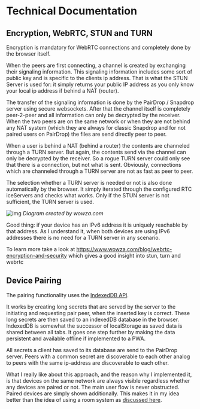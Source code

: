 # Technical Documentation
## Encryption, WebRTC, STUN and TURN

Encryption is mandatory for WebRTC connections and completely done by the browser itself.

When the peers are first connecting, a channel is created by exchanging their signaling information.
This signaling information includes some sort of public key and is specific to the clients ip address.
That is what the STUN Server is used for: it simply returns your public IP address as you only know your local ip address
if behind a NAT (router).

The transfer of the signaling information is done by the PairDrop / Snapdrop server using secure websockets.
After that the channel itself is completely peer-2-peer and all information can only be decrypted by the receiver.
When the two peers are on the same network or when they are not behind any NAT system (which they are always for classic
Snapdrop and for not paired users on PairDrop) the files are send directly peer to peer.

When a user is behind a NAT (behind a router) the contents are channeled through a TURN server.
But again, the contents send via the channel can only be decrypted by the receiver. So a rogue TURN server could only 
see that there is a connection, but not what is sent. Obviously, connections which are channeled through a TURN server
are not as fast as peer to peer.

The selection whether a TURN server is needed or not is also done automatically by the browser. 
It simply iterated through the configured RTC iceServers and checks what works. Only if the STUN server is not sufficient,
the TURN server is used.

![img](https://www.wowza.com/wp-content/uploads/WeRTC-Encryption-Diagrams-01.jpg)
_Diagram created by wowza.com_

Good thing: if your device has an IPv6 address it is uniquely reachable by that address. As I understand it, when both devices are using IPv6 addresses there is no need for a TURN server in any scenario.

To learn more take a look at https://www.wowza.com/blog/webrtc-encryption-and-security which gives a good insight into stun, turn and webrtc


## Device Pairing

The pairing functionality uses the [IndexedDB API](https://developer.mozilla.org/en-US/docs/Web/API/IndexedDB_API).

It works by creating long secrets that are served by the server to the initiating and requesting pair peer,
when the inserted key is correct. These long secrets are then saved to an indexedDB database in the browser. 
IndexedDB is somewhat the successor of localStorage as saved data is shared between all tabs.
It goes one step further by making the data persistent and available offline if implemented to a PWA.

All secrets a client has saved to its database are send to the PairDrop server. Peers with a common secret are discoverable
to each other analog to peers with the same ip-address are discoverable to each other.

What I really like about this approach, and the reason why I implemented it, is that devices on the same network are always
visible regardless whether any devices are paired or not. The main user flow is never obstructed. Paired devices are simply
shown additionally. This makes it in my idea better than the idea of using a room system as [discussed here](https://github.com/RobinLinus/snapdrop/pull/214).

